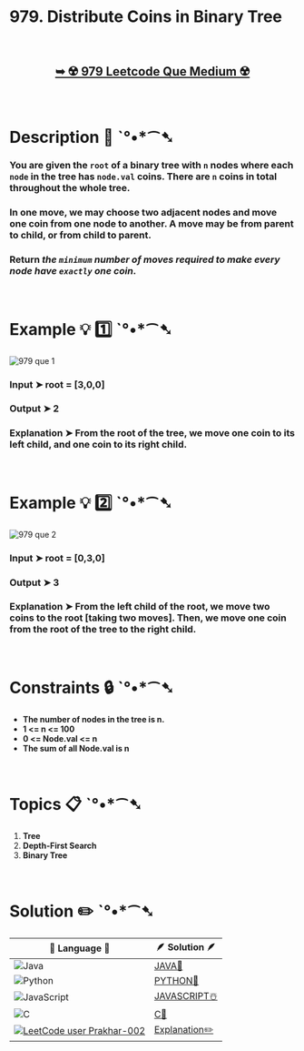 # 979. Distribute Coins in Binary Tree

</br>

<h2 align="center"> 

<a href="https://leetcode.com/problems/distribute-coins-in-binary-tree/?envType=daily-question&envId=2024-05-17"><strong>➥ ☢️ 979 Leetcode Que Medium ☢️ </strong></a>
</h2>

</br>

# Description 📜 ˋ°•*⁀➷

### You are given the `root` of a binary tree with `n` nodes where each `node` in the tree has `node.val` coins. There are `n` coins in total throughout the whole tree.

### In one move, we may choose two adjacent nodes and move one coin from one node to another. A move may be from parent to child, or from child to parent.

### Return *the `minimum` number of moves required to make every node have `exactly` one coin*.



</br>

# Example 💡 1️⃣ ˋ°•*⁀➷

![979 que 1](https://github.com/Prakhar-002/Prakhar-002/assets/136890202/7778f38e-9389-43a4-bde2-2b618ae38dce)

  ### Input  ➤  root = [3,0,0]

  ### Output  ➤ 2

  ### Explanation  ➤ From the root of the tree, we move one coin to its left child, and one coin to its right child.


</br>

# Example 💡 2️⃣ ˋ°•*⁀➷

![979 que 2](https://github.com/Prakhar-002/Prakhar-002/assets/136890202/434d272b-0d3d-4aaa-b470-89967c835591)

  ### Input ➤ root = [0,3,0]

  ### Output  ➤ 3

  ### Explanation ➤ From the left child of the root, we move two coins to the root [taking two moves]. Then, we move one coin from the root of the tree to the right child.

</br>

# Constraints 🔒 ˋ°•*⁀➷

- **The number of nodes in the tree is n.**
- **1 <= n <= 100**
- **0 <= Node.val <= n**
- **The sum of all Node.val is n**

</br>

# Topics 📋 ˋ°•*⁀➷

1. **Tree**
2. **Depth-First Search**
3. **Binary Tree**

</br>

# Solution ✏️ ˋ°•*⁀➷

| 📒 Language 📒  | 🪶 Solution 🪶 |
| ------------- | ------------- |
|  ![Java](https://img.shields.io/badge/java-%23ED8B00.svg?style=for-the-badge&logo=openjdk&logoColor=white)  | [JAVA🍁](https://github.com/Prakhar-002/LEETCODE/blob/main/%F0%9F%93%9C%20Daily%20Challange%20%F0%9F%92%A1/05%20May%20%F0%9F%8C%88%202024/18%20-%2005%20-%202024%20---%20%E2%9C%8F%EF%B8%8F%20979.%20Distribute%20Coins%20in%20Binary%20Tree%20%F0%9F%8D%B0%20%F0%9F%8D%81%20%E2%98%83%EF%B8%8F%20%F0%9F%92%96/%F0%9F%8D%81JAVA_979DistributeCoinsInBinaryTree.java) |
|  ![Python](https://img.shields.io/badge/python-3670A0?style=for-the-badge&logo=python&logoColor=ffdd54)    | [PYTHON🍰](https://github.com/Prakhar-002/LEETCODE/blob/main/%F0%9F%93%9C%20Daily%20Challange%20%F0%9F%92%A1/05%20May%20%F0%9F%8C%88%202024/18%20-%2005%20-%202024%20---%20%E2%9C%8F%EF%B8%8F%20979.%20Distribute%20Coins%20in%20Binary%20Tree%20%F0%9F%8D%B0%20%F0%9F%8D%81%20%E2%98%83%EF%B8%8F%20%F0%9F%92%96/%F0%9F%8D%B0PYTHON_979DistributeCoinsInBinaryTree.py) |
| ![JavaScript](https://img.shields.io/badge/javascript-%23323330.svg?style=for-the-badge&logo=javascript&logoColor=%23F7DF1E)   | [JAVASCRIPT☃️](https://github.com/Prakhar-002/LEETCODE/blob/main/%F0%9F%93%9C%20Daily%20Challange%20%F0%9F%92%A1/05%20May%20%F0%9F%8C%88%202024/18%20-%2005%20-%202024%20---%20%E2%9C%8F%EF%B8%8F%20979.%20Distribute%20Coins%20in%20Binary%20Tree%20%F0%9F%8D%B0%20%F0%9F%8D%81%20%E2%98%83%EF%B8%8F%20%F0%9F%92%96/%E2%98%83%EF%B8%8FJAVASCRIPT_979DistributeCoinsInBinaryTree.js) |
|   ![C](https://img.shields.io/badge/c-%2300599C.svg?style=for-the-badge&logo=c&logoColor=white)   | [C💖](https://github.com/Prakhar-002/LEETCODE/blob/main/%F0%9F%93%9C%20Daily%20Challange%20%F0%9F%92%A1/05%20May%20%F0%9F%8C%88%202024/18%20-%2005%20-%202024%20---%20%E2%9C%8F%EF%B8%8F%20979.%20Distribute%20Coins%20in%20Binary%20Tree%20%F0%9F%8D%B0%20%F0%9F%8D%81%20%E2%98%83%EF%B8%8F%20%F0%9F%92%96/%F0%9F%92%96C_979DistributeCoinsInBinaryTree.c)  |
|  [![LeetCode user Prakhar-002](https://img.shields.io/badge/dynamic/json?style=for-the-badge&labelColor=black&color=%23ffa116&label=Solved&query=solvedOverTotal&url=https%3A%2F%2Fleetcode-badge.vercel.app%2Fapi%2Fusers%2FPrakhar-002&logo=leetcode&logoColor=yellow)](https://leetcode.com/Prakhar-002/)  | [Explanation✏️](https://leetcode.com/problems/distribute-coins-in-binary-tree/solutions/5174766/beats-100-java-100-js-python-c-beggar-coin-principle-postorder-only)  |
